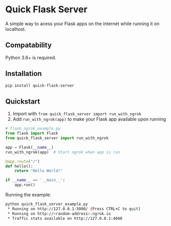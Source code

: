 # Quick Flask Server

A simple way to acess your Flask apps on the internet while running it on localhost. 

## Compatability
Python 3.6+ is required.

## Installation

```bash
pip install quick-flask-server
```
## Quickstart
1. Import with ```from quick_flask_server import run_with_ngrok```
2. Add `run_with_ngrok(app)` to make your Flask app available upon running
```python
# flask_ngrok_example.py
from flask import Flask
from quick_flask_server import run_with_ngrok

app = Flask(__name__)
run_with_ngrok(app)  # Start ngrok when app is run

@app.route("/")
def hello():
    return "Hello World!"

if __name__ == '__main__':
    app.run()
```
Running the example:
```bash
python quick_flask_server_example.py
 * Running on http://127.0.0.1:5000/ (Press CTRL+C to quit)
 * Running on http://<random-address>.ngrok.io
 * Traffic stats available on http://127.0.0.1:4040 
```